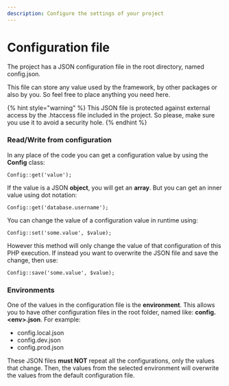 ```yaml
---
description: Configure the settings of your project
---
```


# Configuration file

The project has a JSON configuration file in the root directory, named config.json.

This file can store any value used by the framework, by other packages or also by you. So feel free to place anything you need here.

{% hint style="warning" %}
This JSON file is protected against external access by the .htaccess file included in the project. So please, make sure you use it to avoid a security hole.
{% endhint %}

### Read/Write from configuration

In any place of the code you can get a configuration value by using the **Config** class:

```
Config::get('value');
```

If the value is a JSON **object**, you will get an **array**. But you can get an inner value using dot notation:

```
Config::get('database.username');
```

You can change the value of a configuration value in runtime using:

```
Config::set('some.value', $value);
```

However this method will only change the value of that configuration of this PHP execution. If instead you want to overwrite the JSON file and save the change, then use:

```
Config::save('some.value', $value);
```

### Environments

One of the values in the configuration file is the **environment**. This allows you to have other configuration files in the root folder, named like: **config.\<env>.json**. For example:

* config.local.json
* config.dev.json
* config.prod.json

These JSON files **must NOT** repeat all the configurations, only the values that change. Then, the values from the selected environment will overwrite the values from the default configuration file.
